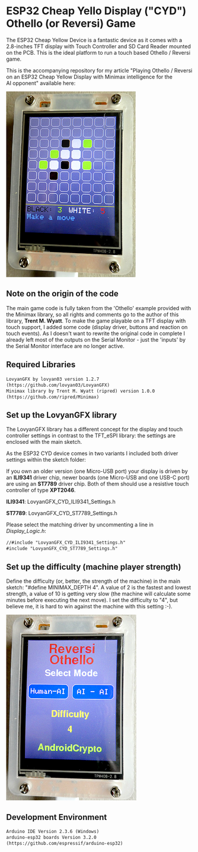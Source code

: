 # ESP32 Cheap Yello Display ("CYD") Othello (or Reversi) Game
The ESP32 Cheap Yellow Device is a fantastic device as it comes with a 2.8-inches TFT display with Touch Controller and SD Card Reader mounted on the PCB. This is the ideal platform to run a touch based Othello / Reversi game.

This is the accompanying repository for my article "Playing Othello / Reversi on an ESP32 Cheap Yellow Display with Minimax intelligence for the AI opponent" available here:

![Image 1](./images/esp32_cyd_othello_02_500h.png)

## Note on the origin of the code

The main game code is fully taken from the 'Othello' example provided with the Minimax library, so all rights and comments go to the author of this library, **Trent M. Wyatt**. To make the game playable on a TFT display with touch support, I added some code (display driver, buttons and reaction on touch events). As I doesn't want to rewrite the original code in complete I already left most of the outputs on the Serial Monitor - just the 'inputs' by the Serial Monitor interface are no longer active.

## Required Libraries
````plaintext
LovyanGFX by lovyan03 version 1.2.7 (https://github.com/lovyan03/LovyanGFX)
Minimax library by Trent M. Wyatt (ripred) version 1.0.0 (https://github.com/ripred/Minimax)
````

## Set up the LovyanGFX library

The LovyanGFX library has a different concept for the display and touch controller settings in contrast to the TFT_eSPI library: the settings are enclosed with the main sketch.

As the ESP32 CYD device comes in two variants I included both driver settings within the sketch folder:

If you own an older version (one Micro-USB port) your display is driven by an **ILI9341** driver chip, newer boards (one Micro-USB and one USB-C port) are using an **ST7789** driver chip. Both of them should use a resistive touch controller of type **XPT2046**.

**ILI9341**: LovyanGFX_CYD_ILI9341_Settings.h

**ST7789**: LovyanGFX_CYD_ST7789_Settings.h

Please select the matching driver by uncommenting a line in *Display_Logic.h*:
````plaintext
//#include "LovyanGFX_CYD_ILI9341_Settings.h"
#include "LovyanGFX_CYD_ST7789_Settings.h"
````

## Set up the difficulty (machine player strength)

Define the difficulty (or, better, the strength of the machine) in the main sketch: "#define MINIMAX_DEPTH 4". A value of 2 is the fastest and lowest strength, a value of 10 is getting very slow (the machine will calculate some minutes before executing the next move). I set the difficulty to "4", but believe me, it is hard to win against the machine with this setting :-).

![Image 2](./images/esp32_cyd_othello_01_500h.png)

## Development Environment
````plaintext
Arduino IDE Version 2.3.6 (Windows)
arduino-esp32 boards Version 3.2.0 (https://github.com/espressif/arduino-esp32)
````
